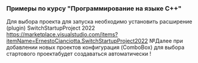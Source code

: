 ### Примеры по курсу "Программирование на языке C++"
Для выбора проекта для запуска необходимо установить расширение (plugin) SwitchStartupProject 2022
https://marketplace.visualstudio.com/items?itemName=ErnestoCianciotta.SwitchStartupProject2022
№Далее при добавлении новых проектов конфигурация (ComboBox) для выбора стартового проектабудет создаваться автоматически !
